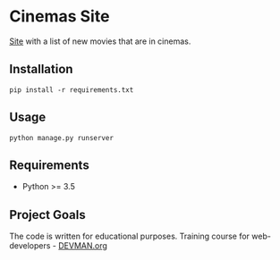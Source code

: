 # Cinemas Site

[Site](https://new-films.herokuapp.com/) with a list of new movies that are in cinemas.

## Installation

```
pip install -r requirements.txt
```

## Usage

```
python manage.py runserver
```

## Requirements

- Python >= 3.5

## Project Goals

The code is written for educational purposes. Training course for web-developers - [DEVMAN.org](https://devman.org)
